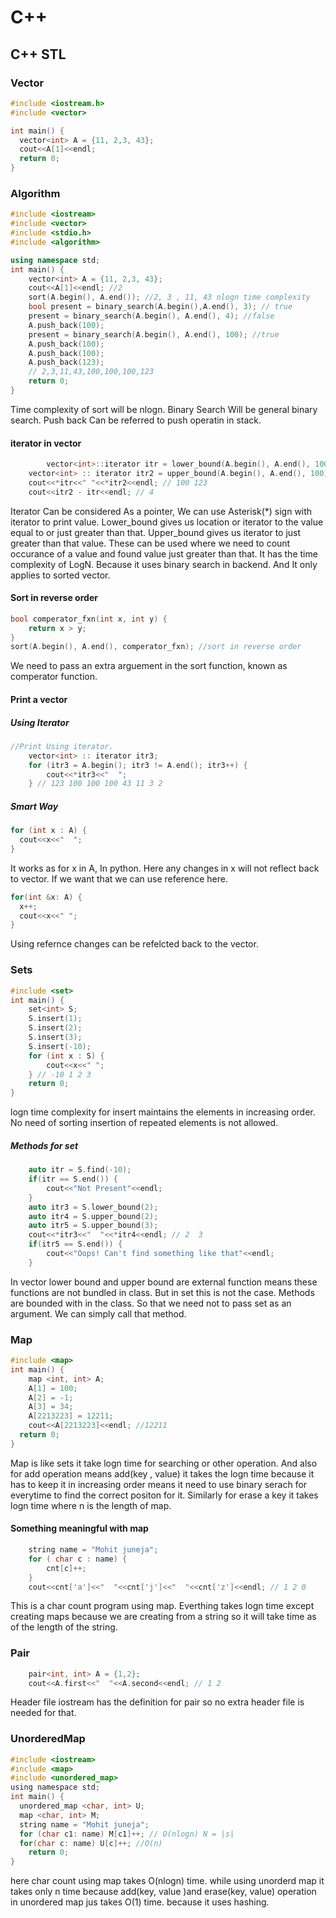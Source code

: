 # C++

## C++ STL

### Vector

```c++
#include <iostream.h>
#include <vector>

int main() {
  vector<int> A = {11, 2,3, 43};
  cout<<A[1]<<endl;
  return 0;
}
```

### Algorithm

```c++
#include <iostream>
#include <vector>
#include <stdio.h>
#include <algorithm>

using namespace std;
int main() {
    vector<int> A = {11, 2,3, 43};
    cout<<A[1]<<endl; //2
    sort(A.begin(), A.end()); //2, 3 , 11, 43 nlogn time complexity
    bool present = binary_search(A.begin(),A.end(), 3); // true
    present = binary_search(A.begin(), A.end(), 4); //false
    A.push_back(100);
    present = binary_search(A.begin(), A.end(), 100); //true
    A.push_back(100);
    A.push_back(100);
    A.push_back(123);
    // 2,3,11,43,100,100,100,123
    return 0;
}
```

Time complexity of sort will be nlogn. Binary Search Will be general binary search. Push back Can be referred to push operatin in stack.

#### iterator in vector

```c++
		vector<int>::iterator itr = lower_bound(A.begin(), A.end(), 100); // >=
    vector<int> :: iterator itr2 = upper_bound(A.begin(), A.end(), 100); // >
    cout<<*itr<<" "<<*itr2<<endl; // 100 123
    cout<<itr2 - itr<<endl; // 4
```

Iterator Can be considered As a pointer, We can use Asterisk(*) sign with iterator to print value.
Lower_bound gives us location or iterator to the value equal to or just greater than that. 
Upper_bound gives us iterator to just greater than that value.
These can be used where we need to count occurance of a value and found value just greater than that. It has the time complexity of LogN. Because it uses binary search in backend. And It only applies to sorted vector.

#### Sort in reverse order

```c++
bool comperator_fxn(int x, int y) {
    return x > y;
}
sort(A.begin(), A.end(), comperator_fxn); //sort in reverse order
```

We need to pass an extra arguement in the sort function, known as comperator function. 

#### Print a vector

##### Using Iterator

```c++
//Print Using iterator.
    vector<int> :: iterator itr3;
    for (itr3 = A.begin(); itr3 != A.end(); itr3++) {
        cout<<*itr3<<"  ";
    } // 123 100 100 100 43 11 3 2
```

##### Smart Way

```c++
for (int x : A) {
  cout<<x<<"  ";
}
```

It works as for x in A, In python. Here any changes in x will not reflect back to vector. If we want that we can use reference here.

```C++
for(int &x: A) {
  x++;
  cout<<x<<" ";
}
```

Using refernce changes can be refelcted back to the vector.

### Sets

```c++
#include <set>
int main() {
    set<int> S;
    S.insert(1);
    S.insert(2);
    S.insert(3);
    S.insert(-10);
    for (int x : S) {
        cout<<x<<" ";
    } // -10 1 2 3
    return 0;
}
```

logn time complexity for insert maintains the elements in increasing order. No need of sorting insertion of repeated elements is not allowed.

##### Methods for set

```c++
    auto itr = S.find(-10);
    if(itr == S.end()) {
        cout<<"Not Present"<<endl;
    }
    auto itr3 = S.lower_bound(2);
    auto itr4 = S.upper_bound(2);
    auto itr5 = S.upper_bound(3);
    cout<<*itr3<<"  "<<*itr4<<endl; // 2  3
    if(itr5 == S.end()) {
        cout<<"Oops! Can't find something like that"<<endl;
    }

```

In vector lower bound and upper bound are external function means these functions are not bundled in class. But in set  this is not the case. Methods are bounded with in the class. So that we need not to pass set as an argument. We can simply call that method.

### Map

```c++
#include <map>
int main() {
    map <int, int> A;
    A[1] = 100;
    A[2] = -1;
    A[3] = 34;
    A[2213223] = 12211;
    cout<<A[2213223]<<endl; //12211
  return 0;
}
```

Map is like sets it take logn time for searching or other operation. And also for add operation means add(key , value) it takes the logn time because it has to keep it in increasing order means it need to use binary serach for everytime to find the correct positon for it. Similarly for erase a key it takes logn time where n is the length of map.

#### Something meaningful with map

```C++
    string name = "Mohit juneja";
    for ( char c : name) {
        cnt[c]++;
    }
    cout<<cnt['a']<<"  "<<cnt['j']<<"  "<<cnt['z']<<endl; // 1 2 0
```

This is a char count program using map. Everthing takes logn time except creating maps because we are creating from a string so it will take time as of the length of the string. 

### Pair

```c++
    pair<int, int> A = {1,2};
    cout<<A.first<<"  "<<A.second<<endl; // 1 2
```

Header file iostream has the definition for pair so no extra header file is needed for that.

### UnorderedMap

```c
#include <iostream>
#include <map>
#include <unordered_map>
using namespace std;
int main() {
  unordered_map <char, int> U;
  map <char, int> M;
  string name = "Mohit juneja";
  for (char c1: name) M[c1]++; // O(nlogn) N = |s|
  for(char c: name) U[c]++; //O(n)
	return 0;
}
```

here char count using map takes O(nlogn) time. while using unorderd map it takes only n time because add(key, value )and erase(key, value) operation in unordered map jus takes O(1) time. because it uses hashing.

